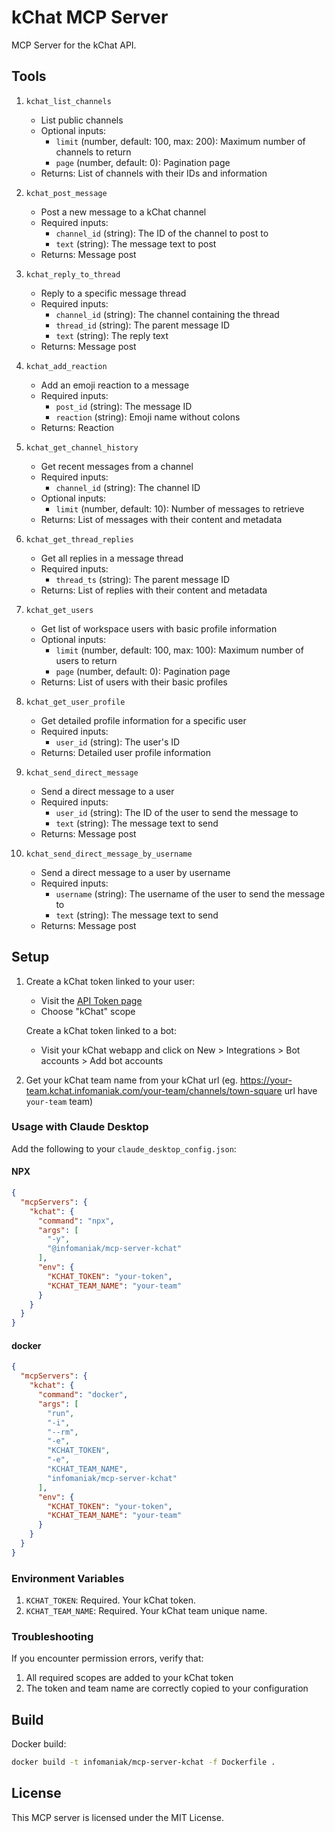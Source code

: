 # kChat MCP Server

MCP Server for the kChat API.

## Tools

1. `kchat_list_channels`
    - List public channels
    - Optional inputs:
        - `limit` (number, default: 100, max: 200): Maximum number of channels to return
        - `page` (number, default: 0): Pagination page
    - Returns: List of channels with their IDs and information

2. `kchat_post_message`
   - Post a new message to a kChat channel
   - Required inputs:
      - `channel_id` (string): The ID of the channel to post to
      - `text` (string): The message text to post
   - Returns: Message post

3. `kchat_reply_to_thread`
   - Reply to a specific message thread
   - Required inputs:
      - `channel_id` (string): The channel containing the thread
      - `thread_id` (string): The parent message ID
      - `text` (string): The reply text
   - Returns: Message post

4. `kchat_add_reaction`
   - Add an emoji reaction to a message
   - Required inputs:
      - `post_id` (string): The message ID
      - `reaction` (string): Emoji name without colons
   - Returns: Reaction

5. `kchat_get_channel_history`
   - Get recent messages from a channel
   - Required inputs:
      - `channel_id` (string): The channel ID
   - Optional inputs:
      - `limit` (number, default: 10): Number of messages to retrieve
   - Returns: List of messages with their content and metadata

6. `kchat_get_thread_replies`
   - Get all replies in a message thread
   - Required inputs:
      - `thread_ts` (string): The parent message ID
   - Returns: List of replies with their content and metadata


7. `kchat_get_users`
   - Get list of workspace users with basic profile information
   - Optional inputs:
      - `limit` (number, default: 100, max: 100): Maximum number of users to return
      - `page` (number, default: 0): Pagination page
   - Returns: List of users with their basic profiles

8. `kchat_get_user_profile`
   - Get detailed profile information for a specific user
   - Required inputs:
      - `user_id` (string): The user's ID
   - Returns: Detailed user profile information

9. `kchat_send_direct_message`
   - Send a direct message to a user
   - Required inputs:
      - `user_id` (string): The ID of the user to send the message to
      - `text` (string): The message text to send
   - Returns: Message post

10. `kchat_send_direct_message_by_username`
    - Send a direct message to a user by username
    - Required inputs:
       - `username` (string): The username of the user to send the message to
       - `text` (string): The message text to send
    - Returns: Message post

## Setup

1. Create a kChat token linked to your user:
    - Visit the [API Token page](https://manager.infomaniak.com/v3/ng/accounts/token/list)
    - Choose "kChat" scope

   Create a kChat token linked to a bot:
    - Visit your kChat webapp and click on New > Integrations > Bot accounts > Add bot accounts

2. Get your kChat team name from your kChat url (eg. https://your-team.kchat.infomaniak.com/your-team/channels/town-square url have `your-team` team)

### Usage with Claude Desktop

Add the following to your `claude_desktop_config.json`:

#### NPX

```json
{
  "mcpServers": {
    "kchat": {
      "command": "npx",
      "args": [
        "-y",
        "@infomaniak/mcp-server-kchat"
      ],
      "env": {
        "KCHAT_TOKEN": "your-token",
        "KCHAT_TEAM_NAME": "your-team"
      }
    }
  }
}
```

#### docker

```json
{
  "mcpServers": {
    "kchat": {
      "command": "docker",
      "args": [
        "run",
        "-i",
        "--rm",
        "-e",
        "KCHAT_TOKEN",
        "-e",
        "KCHAT_TEAM_NAME",
        "infomaniak/mcp-server-kchat"
      ],
      "env": {
        "KCHAT_TOKEN": "your-token",
        "KCHAT_TEAM_NAME": "your-team"
      }
    }
  }
}
```

### Environment Variables

1. `KCHAT_TOKEN`: Required. Your kChat token.
2. `KCHAT_TEAM_NAME`: Required. Your kChat team unique name.

### Troubleshooting

If you encounter permission errors, verify that:
1. All required scopes are added to your kChat token
2. The token and team name are correctly copied to your configuration

## Build

Docker build:

```bash
docker build -t infomaniak/mcp-server-kchat -f Dockerfile .
```

## License

This MCP server is licensed under the MIT License.
